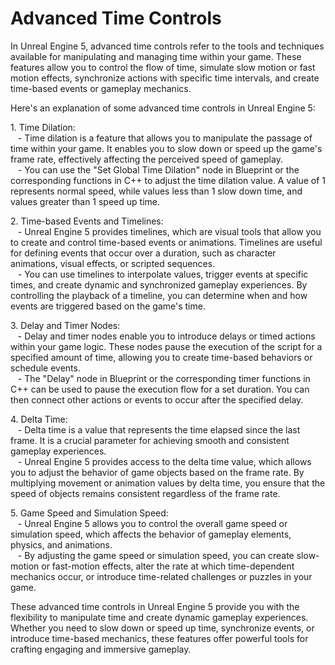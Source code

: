 # Advanced Time Controls

<p>In Unreal Engine 5, advanced time controls refer to the tools and techniques available for manipulating and managing time within your game. These features allow you to control the flow of time, simulate slow motion or fast motion effects, synchronize actions with specific time intervals, and create time-based events or gameplay mechanics.</p>
<p>Here's an explanation of some advanced time controls in Unreal Engine 5:</p>
<p>1. Time Dilation:<br>&nbsp; &nbsp;- Time dilation is a feature that allows you to manipulate the passage of time within your game. It enables you to slow down or speed up the game's frame rate, effectively affecting the perceived speed of gameplay.<br>&nbsp; &nbsp;- You can use the "Set Global Time Dilation" node in Blueprint or the corresponding functions in C++ to adjust the time dilation value. A value of 1 represents normal speed, while values less than 1 slow down time, and values greater than 1 speed up time.</p>
<p>2. Time-based Events and Timelines:<br>&nbsp; &nbsp;- Unreal Engine 5 provides timelines, which are visual tools that allow you to create and control time-based events or animations. Timelines are useful for defining events that occur over a duration, such as character animations, visual effects, or scripted sequences.<br>&nbsp; &nbsp;- You can use timelines to interpolate values, trigger events at specific times, and create dynamic and synchronized gameplay experiences. By controlling the playback of a timeline, you can determine when and how events are triggered based on the game's time.</p>
<p>3. Delay and Timer Nodes:<br>&nbsp; &nbsp;- Delay and timer nodes enable you to introduce delays or timed actions within your game logic. These nodes pause the execution of the script for a specified amount of time, allowing you to create time-based behaviors or schedule events.<br>&nbsp; &nbsp;- The "Delay" node in Blueprint or the corresponding timer functions in C++ can be used to pause the execution flow for a set duration. You can then connect other actions or events to occur after the specified delay.</p>
<p>4. Delta Time:<br>&nbsp; &nbsp;- Delta time is a value that represents the time elapsed since the last frame. It is a crucial parameter for achieving smooth and consistent gameplay experiences.<br>&nbsp; &nbsp;- Unreal Engine 5 provides access to the delta time value, which allows you to adjust the behavior of game objects based on the frame rate. By multiplying movement or animation values by delta time, you ensure that the speed of objects remains consistent regardless of the frame rate.</p>
<p>5. Game Speed and Simulation Speed:<br>&nbsp; &nbsp;- Unreal Engine 5 allows you to control the overall game speed or simulation speed, which affects the behavior of gameplay elements, physics, and animations.<br>&nbsp; &nbsp;- By adjusting the game speed or simulation speed, you can create slow-motion or fast-motion effects, alter the rate at which time-dependent mechanics occur, or introduce time-related challenges or puzzles in your game.</p>
<p>These advanced time controls in Unreal Engine 5 provide you with the flexibility to manipulate time and create dynamic gameplay experiences. Whether you need to slow down or speed up time, synchronize events, or introduce time-based mechanics, these features offer powerful tools for crafting engaging and immersive gameplay.</p>